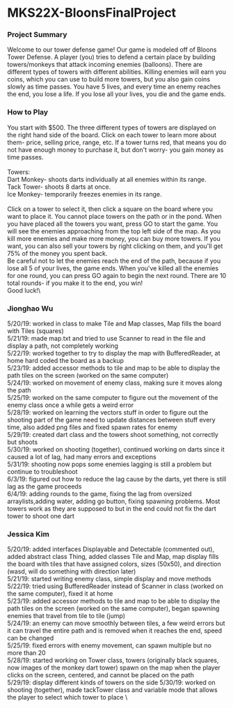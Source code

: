 # MKS22X-BloonsFinalProject

### Project Summary
Welcome to our tower defense game! Our game is modeled off of Bloons Tower Defense. A player (you) tries to defend a certain place by building towers/monkeys that attack incoming enemies (balloons). There are different types of towers with different abilities. Killing enemies will earn you coins, which you can use to build more towers, but you also gain coins slowly as time passes. You have 5 lives, and every time an enemy reaches the end, you lose a life. If you lose all your lives, you die and the game ends.

### How to Play
You start with $500. The three different types of towers are displayed on the right hand side of the board. Click on each tower to learn more about them- price, selling price, range, etc. If a tower turns red, that means you do not have enough money to purchase it, but don't worry- you gain money as time passes. \
\
Towers:\
Dart Monkey- shoots darts individually at all enemies within its range.\
Tack Tower- shoots 8 darts at once. \
Ice Monkey- temporarily freezes enemies in its range.\
\
Click on a tower to select it, then click a square on the board where you want to place it. You cannot place towers on the path or in the pond. When you have placed all the towers you want, press GO to start the game. You will see the enemies approaching from the top left side of the map. As you kill more enemies and make more money, you can buy more towers. If you want, you can also sell your towers by right clicking on them, and you'll get 75% of the money you spent back.\
Be careful not to let the enemies reach the end of the path, because if you lose all 5 of your lives, the game ends. When you've killed all the enemies for one round, you can press GO again to begin the next round. There are 10 total rounds- if you make it to the end, you win!\
Good luck!\

### Jionghao Wu
5/20/19: worked in class to make Tile and Map classes, Map fills the board with Tiles (squares) \
5/21/19: made map.txt and tried to use Scanner to read in the file and display a path, not completely working \
5/22/19: worked together to try to display the map with BufferedReader, at home hard coded the board as a backup \
5/23/19: added accessor methods to tile and map to be able to display the path tiles on the screen (worked on the same computer) \
5/24/19: worked on movement of enemy class, making sure it moves along the path \
5/25/19: worked on the same computer to figure out the movement of the enemy class once a while gets a weird error \
5/28/19: worked on learning the vectors stuff in order to figure out the shooting part of the game need to update distances between stuff every time, also added png files and fixed spawn rates for enemy \
5/29/19: created dart class and the towers shoot something, not correctly but shoots \
5/30/19: worked on shooting (together), continued working on darts since it caused a lot of lag, had many errors and exceptions \
5/31/19: shooting now pops some enemies lagging is still a problem but continue to troubleshoot \
6/3/19: figured out how to reduce the lag cause by the darts, yet there is still lag as the game proceeds\
6/4/19: adding rounds to the game, fixing the lag from oversized arraylists,adding water, adding go button, fixing spawning problems. Most towers work as they are supposed to but in the end could not fix the dart tower to shoot one dart 



### Jessica Kim
5/20/19: added interfaces Displayable and Detectable (commented out), added abstract class Thing, added classes Tile and Map, map display fills the board with tiles that have assigned colors, sizes (50x50), and direction (wasd, will do something with direction later) \
5/21/19: started writing enemy class, simple display and move methods \
5/22/19: tried using BufferedReader instead of Scanner in class (worked on the same computer), fixed it at home \
5/23/19: added accessor methods to tile and map to be able to display the path tiles on the screen (worked on the same computer), began spawning enemies that travel from tile to tile (jump) \
5/24/19: an enemy can move smoothly between tiles, a few weird errors but it can travel the entire path and is removed when it reaches the end, speed can be changed \
5/25/19: fixed errors with enemy movement, can spawn multiple but no more than 20 \
5/28/19: started working on Tower class, towers (originally black squares, now images of the monkey dart tower) spawn on the map when the player clicks on the screen, centered, and cannot be placed on the path \
5/29/19: display different kinds of towers on the side
5/30/19: worked on shooting (together), made tackTower class and variable mode that allows the player to select which tower to place \
